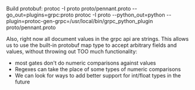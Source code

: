 Build protobuf:
protoc -I proto proto/pennant.proto --go_out=plugins=grpc:proto
protoc -I proto --python_out=python --plugin=protoc-gen-grpc=/usr/local/bin/grpc_python_plugin  proto/pennant.proto


Also, right now all document values in the grpc api are strings. This allows us
to use the built-in protobuf map type to accept arbitrary fields and values,
without throwing out TOO much functionality:
 - most gates don't do numeric comparisons against values
 - Regexes can take the place of some types of numeric comparisons
 - We can look for ways to add better support for int/float types in the future
